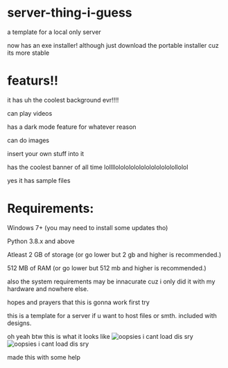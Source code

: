 # server-thing-i-guess
a template for a local only server

now has an exe installer! although just download the portable installer cuz its more stable

featurs!!
==========================================================================================================================================================================================

it has uh the coolest background evr!!!!

can play videos

has a dark mode feature for whatever reason

can do images

insert your own stuff into it

has the coolest banner of all time lollllolololololololololololollolol

yes it has sample files

Requirements:
==========================================================================================================================================================================================
Windows 7+ (you may need to install some updates tho)

Python 3.8.x and above

Atleast 2 GB of storage (or go lower but 2 gb and higher is recommended.)

512 MB of RAM (or go lower but 512 mb and higher is recommended.)

also the system requirements may be innacurate cuz i only did it with my hardware and nowhere else.

hopes and prayers that this is gonna work first try

this is a template for a server if u want to host files or smth. included with designs. 

oh yeah btw this is what it looks like
![oopsies i cant load dis sry](https://i.imgur.com/ROAXCTG.png)
![oopsies i cant load dis sry](https://i.imgur.com/Yrmb06D.png)

made this with some help

